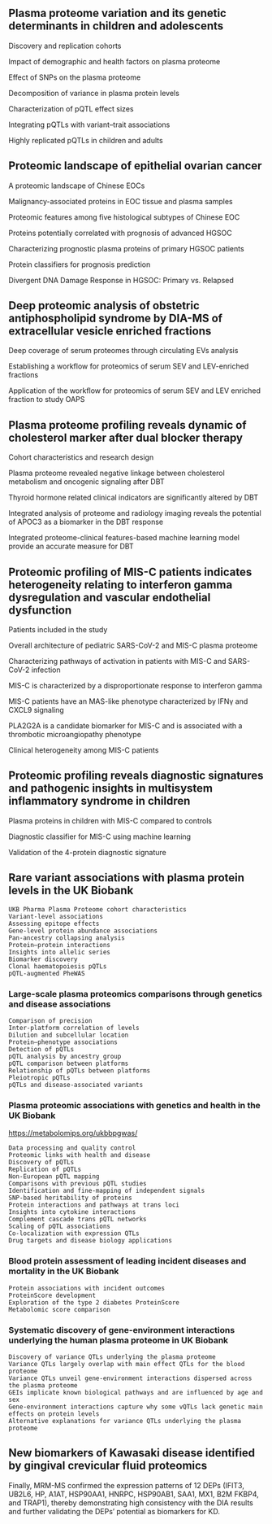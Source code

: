
## Plasma proteome variation and its genetic determinants in children and adolescents

Discovery and replication cohorts

Impact of demographic and health factors on plasma proteome

Effect of SNPs on the plasma proteome

Decomposition of variance in plasma protein levels

Characterization of pQTL effect sizes

Integrating pQTLs with variant–trait associations

Highly replicated pQTLs in children and adults



## Proteomic landscape of epithelial ovarian cancer

A proteomic landscape of Chinese EOCs

Malignancy-associated proteins in EOC tissue and plasma samples

Proteomic features among five histological subtypes of Chinese EOC

Proteins potentially correlated with prognosis of advanced HGSOC

Characterizing prognostic plasma proteins of primary HGSOC patients

Protein classifiers for prognosis prediction

Divergent DNA Damage Response in HGSOC: Primary vs. Relapsed


## Deep proteomic analysis of obstetric antiphospholipid syndrome by DIA-MS of extracellular vesicle enriched fractions

Deep coverage of serum proteomes through circulating EVs analysis

Establishing a workflow for proteomics of serum SEV and LEV-enriched fractions

Application of the workflow for proteomics of serum SEV and LEV enriched fraction to study OAPS

## Plasma proteome profiling reveals dynamic of cholesterol marker after dual blocker therapy

Cohort characteristics and research design

Plasma proteome revealed negative linkage between cholesterol metabolism and oncogenic signaling after DBT

Thyroid hormone related clinical indicators are significantly altered by DBT

Integrated analysis of proteome and radiology imaging reveals the potential of APOC3 as a biomarker in the DBT response

Integrated proteome-clinical features-based machine learning model provide an accurate measure for DBT



## Proteomic profiling of MIS-C patients indicates heterogeneity relating to interferon gamma dysregulation and vascular endothelial dysfunction

Patients included in the study

Overall architecture of pediatric SARS-CoV-2 and MIS-C plasma proteome

Characterizing pathways of activation in patients with MIS-C and SARS-CoV-2 infection

MIS-C is characterized by a disproportionate response to interferon gamma

MIS-C patients have an MAS-like phenotype characterized by IFNγ and CXCL9 signaling

PLA2G2A is a candidate biomarker for MIS-C and is associated with a thrombotic microangiopathy phenotype

Clinical heterogeneity among MIS-C patients


## Proteomic profiling reveals diagnostic signatures and pathogenic insights in multisystem inflammatory syndrome in children

Plasma proteins in children with MIS-C compared to controls

Diagnostic classifier for MIS-C using machine learning

Validation of the 4-protein diagnostic signature



## Rare variant associations with plasma protein levels in the UK Biobank
```
UKB Pharma Plasma Proteome cohort characteristics
Variant-level associations
Assessing epitope effects
Gene-level protein abundance associations
Pan-ancestry collapsing analysis
Protein–protein interactions
Insights into allelic series
Biomarker discovery
Clonal haematopoiesis pQTLs
pQTL-augmented PheWAS

```

### Large-scale plasma proteomics comparisons through genetics and disease associations
```
Comparison of precision
Inter-platform correlation of levels
Dilution and subcellular location
Protein–phenotype associations
Detection of pQTLs
pQTL analysis by ancestry group
pQTL comparison between platforms
Relationship of pQTLs between platforms
Pleiotropic pQTLs
pQTLs and disease-associated variants

```


### Plasma proteomic associations with genetics and health in the UK Biobank
https://metabolomips.org/ukbbpgwas/

```
Data processing and quality control
Proteomic links with health and disease
Discovery of pQTLs
Replication of pQTLs
Non-European pQTL mapping
Comparisons with previous pQTL studies
Identification and fine-mapping of independent signals
SNP-based heritability of proteins
Protein interactions and pathways at trans loci
Insights into cytokine interactions
Complement cascade trans pQTL networks
Scaling of pQTL associations
Co-localization with expression QTLs
Drug targets and disease biology applications

```


### Blood protein assessment of leading incident diseases and mortality in the UK Biobank
```
Protein associations with incident outcomes
ProteinScore development
Exploration of the type 2 diabetes ProteinScore
Metabolomic score comparison

```


### Systematic discovery of gene-environment interactions underlying the human plasma proteome in UK Biobank
```
Discovery of variance QTLs underlying the plasma proteome
Variance QTLs largely overlap with main effect QTLs for the blood proteome
Variance QTLs unveil gene-environment interactions dispersed across the plasma proteome
GEIs implicate known biological pathways and are influenced by age and sex
Gene-environment interactions capture why some vQTLs lack genetic main effects on protein levels
Alternative explanations for variance QTLs underlying the plasma proteome
```



## New biomarkers of Kawasaki disease identified by gingival crevicular fluid proteomics

Finally, MRM-MS confirmed the expression patterns of 12 DEPs (IFIT3, UB2L6, HP, A1AT, HSP90AA1, HNRPC, HSP90AB1, SAA1, MX1, B2M FKBP4, and TRAP1), thereby demonstrating high consistency with the DIA results and further validating the DEPs’ potential as biomarkers for KD.

